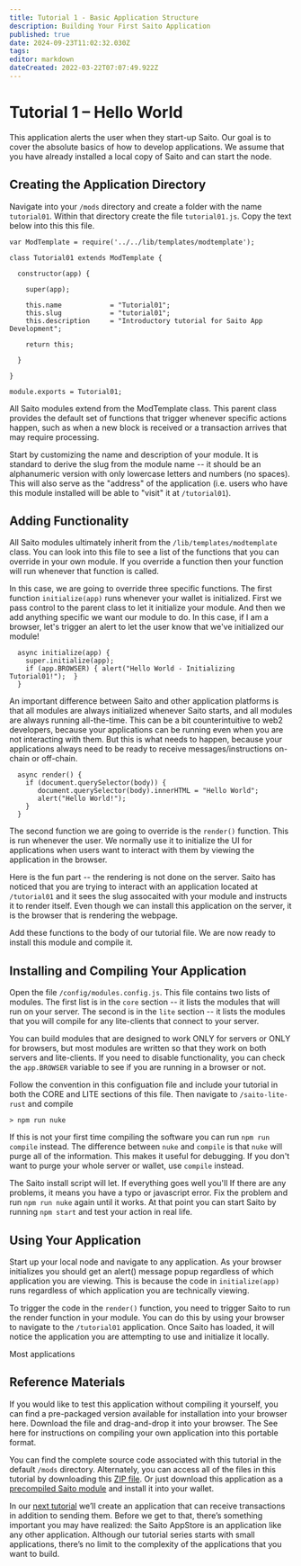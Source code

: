 ```yaml
---
title: Tutorial 1 - Basic Application Structure
description: Building Your First Saito Application
published: true
date: 2024-09-23T11:02:32.030Z
tags: 
editor: markdown
dateCreated: 2022-03-22T07:07:49.922Z
---
```


# Tutorial 1 – Hello World

This application alerts the user when they start-up Saito. Our goal is to cover the absolute basics of how to develop applications. We assume that you have already installed a local copy of Saito and can start the node.


## Creating the Application Directory

Navigate into your ```/mods``` directory and create a folder with the name ```tutorial01```. Within that directory create the file ```tutorial01.js```. Copy the text below into this this file.

```
var ModTemplate = require('../../lib/templates/modtemplate');

class Tutorial01 extends ModTemplate {

  constructor(app) {

    super(app);

    this.name            = "Tutorial01";
    this.slug            = "tutorial01";
    this.description     = "Introductory tutorial for Saito App Development";

    return this;

  }

}

module.exports = Tutorial01;
```

All Saito modules extend from the ModTemplate class. This parent class provides the default set of functions that trigger whenever specific actions happen, such as when a new block is received or a transaction arrives that may require processing.

Start by customizing the name and description of your module. It is standard to derive the slug from the module name -- it should be an alphanumeric version with only lowercase letters and numbers (no spaces). This will also serve as the "address" of the application (i.e. users who have this module installed will be able to "visit" it at ```/tutorial01```).

## Adding Functionality

All Saito modules ultimately inherit from the ```/lib/templates/modtemplate``` class. You can look into this file to see a list of the functions that you can override in your own module. If you override a function then your function will run whenever that function is called.

In this case, we are going to override three specific functions. The first function ```initialize(app)``` runs whenever your wallet is initialized. First we pass control to the parent class to let it initialize your module. And then we add anything specific we want our module to do. In this case, if I am a browser, let's trigger an alert to let the user know that we've initialized our module!

```
  async initialize(app) { 
    super.initialize(app);
    if (app.BROWSER) { alert("Hello World - Initializing Tutorial01!");  }
  }
```

An important difference between Saito and other application platforms is that all modules are always initialized whenever Saito starts, and all modules are always running all-the-time. This can be a bit counterintuitive to web2 developers, because your applications can be running even when you are not interacting with them. But this is what needs to happen, because your applications always need to be ready to receive messages/instructions on-chain or off-chain.

```
  async render() { 
    if (document.querySelector(body)) {
       document.querySelector(body).innerHTML = "Hello World";  
       alert("Hello World!");
    }
  }
```

The second function we are going to override is the ```render()``` function. This is run whenever the user. We normally use it to initialize the UI for applications when users want to interact with them by viewing the application in the browser.

Here is the fun part -- the rendering is not done on the server. Saito has noticed that you are trying to interact with an application located at ```/tutorial01``` and it sees the slug assocaited with your module and instructs it to render itself. Even though we can install this application on the server, it is the browser that is rendering the webpage.

Add these functions to the body of our tutorial file. We are now ready to install this module and compile it.

## Installing and Compiling Your Application

Open the file ```/config/modules.config.js```. This file contains two lists of modules. The first list is in the ```core``` section -- it lists the modules that will run on your server. The second is in the ```lite``` section -- it lists the modules that you will compile for any lite-clients that connect to your server.

You can build modules that are designed to work ONLY for servers or ONLY for browsers, but most modules are written so that they work on both servers and lite-clients. If you need to disable functionality, you can check the ```app.BROWSER``` variable to see if you are running in a browser or not.

Follow the convention in this configuation file and include your tutorial in both the CORE and LITE sections of this file. Then navigate to ```/saito-lite-rust``` and compile

```
> npm run nuke
```

If this is not your first time compiling the software you can run ```npm run compile``` instead. The difference between ```nuke``` and ```compile``` is that ```nuke``` will purge all of the information. This makes it useful for debugging. If you don't want to purge your whole server or wallet, use ```compile``` instead.

The Saito install script will let. If everything goes well you'll If there are any problems, it means you have a typo or javascript error. Fix the problem and run ```npm run nuke``` again until it works. At that point you can start Saito by running ```npm start``` and test your action in real life.


## Using Your Application

Start up your local node and navigate to any application. As your browser initializes you should get an alert() message popup regardless of which application you are viewing. This is because the code in ```initialize(app)``` runs regardless of which application you are technically viewing.

To trigger the code in the ```render()``` function, you need to trigger Saito to run the render function in your module. You can do this by using your browser to navigate to the ```/tutorial01``` application. Once Saito has loaded, it will notice the application you are attempting to use and initialize it locally.

Most applications


## Reference Materials

If you would like to test this application without compiling it yourself, you can find a pre-packaged version available for installation into your browser here. Download the file and drag-and-drop it into your browser. The See here for instructions on compiling your own application into this portable format.

You can find the complete source code associated with this tutorial in the default ```/mods``` directory.  Alternately, you can access all of the files in this tutorial by downloading this [ZIP file](/tutorial01_(2).zip). Or just download this application as a [precompiled Saito module](/) and install it into your wallet.



In our [next tutorial](/tech/tutorial-2-chat) we’ll create an application that can receive transactions in addition to sending them. Before we get to that, there’s something important you may have realized: the Saito AppStore is an application like any other application. Although our tutorial series starts with small applications, there’s no limit to the complexity of the applications that you want to build.

